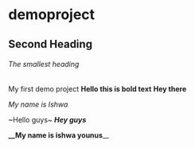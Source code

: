# demoproject

## Second Heading

###### The smallest heading
My first demo project
**Hello this is bold text**
__Hey there__

*My name is Ishwa*

~Hello guys~
***Hey guys***

**__My name is ishwa younus**__

